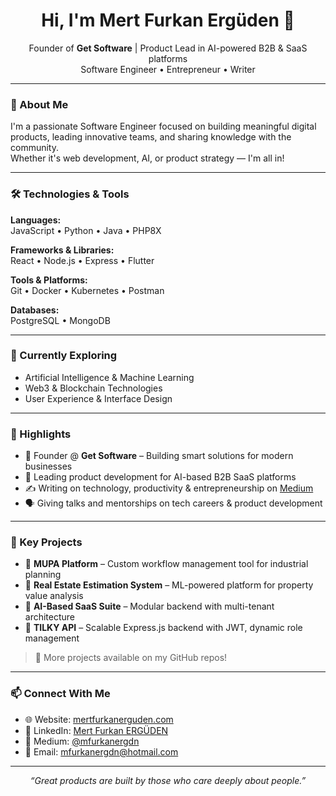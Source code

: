 <h1 align="center">Hi, I'm Mert Furkan Ergüden 👋</h1>
<p align="center">
  Founder of <b>Get Software</b> | Product Lead in AI-powered B2B & SaaS platforms<br>
  Software Engineer • Entrepreneur • Writer
</p>

---

### 🚀 About Me

I'm a passionate Software Engineer focused on building meaningful digital products, leading innovative teams, and sharing knowledge with the community.  
Whether it's web development, AI, or product strategy — I'm all in!

---

### 🛠️ Technologies & Tools

**Languages:**  
JavaScript • Python • Java • PHP8X  

**Frameworks & Libraries:**  
React • Node.js • Express • Flutter  

**Tools & Platforms:**  
Git • Docker • Kubernetes • Postman  

**Databases:**  
PostgreSQL • MongoDB  

---

### 🌱 Currently Exploring

- Artificial Intelligence & Machine Learning  
- Web3 & Blockchain Technologies  
- User Experience & Interface Design  

---

### 🚩 Highlights

- 💼 Founder @ **Get Software** – Building smart solutions for modern businesses  
- 🧠 Leading product development for AI-based B2B SaaS platforms  
- ✍️ Writing on technology, productivity & entrepreneurship on [Medium](https://mfurkanergdn.medium.com/)  
- 🗣️ Giving talks and mentorships on tech careers & product development  

---

### 🚧 Key Projects

- 🔹 **MUPA Platform** – Custom workflow management tool for industrial planning  
- 🔹 **Real Estate Estimation System** – ML-powered platform for property value analysis  
- 🔹 **AI-Based SaaS Suite** – Modular backend with multi-tenant architecture  
- 🔹 **TILKY API** – Scalable Express.js backend with JWT, dynamic role management  

> 🧠 More projects available on my GitHub repos!

---

### 📫 Connect With Me

- 🌐 Website: [mertfurkanerguden.com](https://mertfurkanerguden.com)  
- 💼 LinkedIn: [Mert Furkan ERGÜDEN](https://www.linkedin.com/in/mertfurkanerguden/)  
- 📝 Medium: [@mfurkanergdn](https://mfurkanergdn.medium.com/)  
- 📧 Email: [mfurkanergdn@hotmail.com](mailto:mfurkanergdn@hotmail.com)  

---

<!-- Optional Quote -->
<p align="center"><i>“Great products are built by those who care deeply about people.”</i></p>
